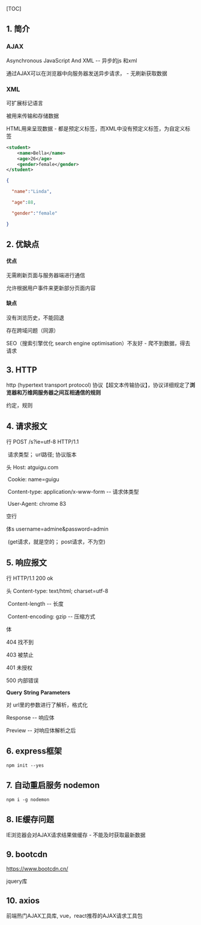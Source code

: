 [TOC]



## 1. 简介

### AJAX

Asynchronous JavaScript And XML -- 异步的js 和xml

通过AJAX可以在浏览器中向服务器发送异步请求， - 无刷新获取数据

### XML

可扩展标记语言

被用来传输和存储数据

HTML用来呈现数据 - 都是预定义标签，而XML中没有预定义标签，为自定义标签

```xml
<student>
    <name>Bella</name>
    <age>26</age>
    <gender>female</gender>
</student>
```

```json
{

  "name":"Linda",

  "age":88,

  "gender":"female"

}
```

## 2. 优缺点

#### 优点

无需刷新页面与服务器端进行通信

允许根据用户事件来更新部分页面内容

#### 缺点

没有浏览历史，不能回退

存在跨域问题（同源）

SEO（搜索引擎优化 search engine optimisation）不友好 - 爬不到数据，得去请求

## 3. HTTP

http (hypertext transport protocol) 协议【超文本传输协议】，协议详细规定了**浏览器和万维网服务器之间互相通信的规则**

约定，规则

## 4. 请求报文

行		POST /s?ie=utf-8  HTTP/1.1

​			请求类型； url路径; 协议版本

头		Host: atguigu.com

​			Cookie: name=guigu

​			Content-type: application/x-www-form  --  请求体类型

​			User-Agent: chrome 83

空行

体s		username=admine&password=admin

​			(get请求，就是空的； post请求，不为空)







## 5. 响应报文

行		HTTP/1.1		200		ok

头		Content-type: text/html; charset=utf-8

​			Content-length -- 长度

​			Content-encoding: gzip -- 压缩方式

体  <html></html>

404 找不到

403 被禁止

401 未授权

500 内部错误

**Query** **String** **Parameters**

对 url里的参数进行了解析，格式化

Response -- 响应体

Preview -- 对响应体解析之后

## 6. express框架

```linux
npm init --yes
```

## 7. 自动重启服务 nodemon

```
npm i -g nodemon
```

## 8. IE缓存问题

IE浏览器会对AJAX请求结果做缓存 - 不能及时获取最新数据

## 9. bootcdn

https://www.bootcdn.cn/

jquery库

## 10. axios

前端热门AJAX工具库, vue，react推荐的AJAX请求工具包











